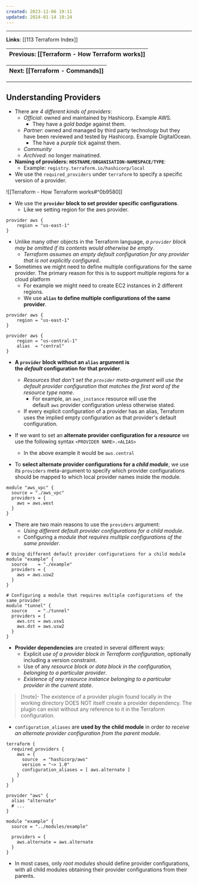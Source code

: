 ```yaml
---
created: 2023-12-06 19:11
updated: 2024-01-14 19:24
---
```

---
**Links**: [[113 Terraform Index]]

| Previous: [[Terraform - How Terraform works]] |
|-|

| Next: [[Terraform - Commands]] |
|-|

---
## Understanding Providers
- There are *4 different kinds of providers*:
	- *Official*: owned and maintained by Hashicorp. Example AWS.
		- They have a *gold badge* against them.
	- *Partner*: owned and managed by third party technology but they have been reviewed and tested by Hashicorp. Example DigitalOcean.
		- The have a *purple tick* against them.
	- *Community*
	- *Archived*: no longer mainatined.
- **Naming of providers: `HOSTNAME/ORGANISATION-NAMESPACE/TYPE`**:
	- Example: `registry.terraform.io/hashicorp/local`
- We use the `required_providers` under `terraform` to specify a specific version of a provider.

![[Terraform - How Terraform works#^0b9580]]

- We use the **`provider` block to set provider specific configurations**.
	- Like we setting region for the aws provider.

```hcl title:"Configuring the provider block" fold
provider aws {
	region = "us-east-1"
}
```

- Unlike many other objects in the Terraform language, *a `provider` block may be omitted if its contents would otherwise be empty*. 
	- *Terraform assumes an empty default configuration for any provider that is not explicitly configured*.
- Sometimes we might need to define multiple configurations for the same provider. The primary reason for this is to support multiple regions for a cloud platform
	- For example we might need to create EC2 instances in 2 different regions.
	- We use **`alias` to define multiple configurations of the same provider**.

```hcl title:"Multiple configurations of same provider" fold
provider aws {
	region = "us-east-1"
}

provider aws {
	region = "us-central-1"
	alias  = "central"
}
```

- **A `provider` block without an `alias` argument is the _default_ configuration for that provider**. 
	- *Resources that don't set the `provider` meta-argument will use the default provider configuration that matches the first word of the resource type name*.
		- For example, an `aws_instance` resource will use the default `aws` provider configuration unless otherwise stated.
	- If every explicit configuration of a provider has an alias, Terraform uses the implied empty configuration as that provider's default configuration.
- If we want to set an **alternate provider configuration for a *resource*** we use the following syntax `<PROVIDER NAME>.<ALIAS>`
	- In the above example it would be `aws.central`

- To **select alternate provider configurations for a *child module***, we use its `providers` meta-argument to specify which provider configurations should be mapped to which local provider names inside the module.

```hcl title:"Module provider alternate configuration"
module "aws_vpc" {
  source = "./aws_vpc"
  providers = {
    aws = aws.west
  }
}
```

- There are two main reasons to use the `providers` argument:
	- *Using different default provider configurations for a child module*.
	- Configuring a *module that requires multiple configurations of the same provider*.

```hcl title:"Reason for using the providers block in a child module" fold
# Using different default provider configurations for a child module
module "example" {
  source    = "./example"
  providers = {
    aws = aws.usw2
  }
}

# Configuring a module that requires multiple configurations of the same provider
module "tunnel" {
  source    = "./tunnel"
  providers = {
    aws.src = aws.usw1
    aws.dst = aws.usw2
  }
}
```

- **Provider dependencies** are created in several different ways:
	- Explicit *use of a provider block in Terraform configuration*, optionally including a version constraint.
	- Use of any *resource block or data block in the configuration, belonging to a particular provider*.
	- *Existence of any resource instance belonging to a particular provider in the current state*.

> [!note]- The existence of a provider plugin found locally in the working directory DOES NOT itself create a provider dependency. 
> The plugin can exist without any reference to it in the Terraform configuration.

- `configuration_aliases` are **used by the child module** in order *to receive an alternate provider configuration from the parent module*.

```hcl title:"child module with configuration aliases" fold
terraform {
  required_providers {
    aws = {
      source  = "hashicorp/aws"
      version = "~> 1.0"
      configuration_aliases = [ aws.alternate ]
    }
  }
}
```

```hcl title:"parent module calling the child module" fold
provider "aws" {
  alias "alternate"
  # ...
}

module "example" {
  source = "../modules/example"

  providers = {
    aws.alternate = aws.alternate
  }
}

```

- In most cases, only _root modules_ should define provider configurations, with all child modules obtaining their provider configurations from their parents.
